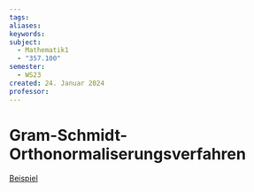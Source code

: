 ```yaml
---
tags: 
aliases: 
keywords: 
subject:
  - Mathematik1
  - "357.100"
semester:
  - WS23
created: 24. Januar 2024
professor:
---
```

 

# Gram-Schmidt-Orthonormaliserungsverfahren

[Beispiel](https://www.youtube.com/watch?v=oJkqxWrQM88)